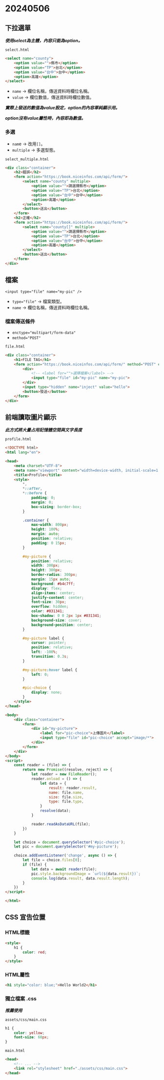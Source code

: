 # 20240506

## 下拉選單

***使用select為主體，內容只能為option。***

`select.html`

```html
<select name="county">
    <option value="">縣市</option>
    <option value="TP">台北</option>
    <option value="台中">台中</option>
    <option>高雄</option>
</select>
```

- `name` -> 欄位名稱，傳送資料時欄位名稱。
- `value` -> 欄位數值，傳送資料時欄位數值。

***實際上發送的數值為value設定，option的內容單純顯示用。***

***option沒有value屬性時，內容即為數值。***

### 多選

- `nam`e -> 改用`[]`。
- `multiple` -> 多選型態。

`select_multiple.html`

```html
<div class="container">
    <h2>錯誤</h2>
    <form action="https://book.niceinfos.com/api/form/">
        <select name="county" multiple>
            <option value="">請選擇縣市</option>
            <option value="TP">台北</option>
            <option value="台中">台中</option>
            <option>高雄</option>
        </select>
        <button>送出</button>
    </form>
    <h2>正確</h2>
    <form action="https://book.niceinfos.com/api/form/">
        <select name="county[]" multiple>
            <option value="">請選擇縣市</option>
            <option value="TP">台北</option>
            <option value="台中">台中</option>
            <option>高雄</option>
        </select>
        <button>送出</button>
    </form>
</div>
```


## 檔案

`<input type="file" name="my-pic" />`

- `type="file"` -> 檔案類型。
- `name` -> 欄位名稱，傳送資料時欄位名稱。

### 檔案傳送條件

- `enctype="multipart/form-data"`
- `method="POST"`

`file.html`

```html
<div class="container">
    <h1>FILE TAG</h1>
    <form action="https://book.niceinfos.com/api/form/" method="POST" enctype="multipart/form-data">
        <div>
            <!-- <label for="">選擇檔案</label> -->
            <input type="file" id="my-pic" name="my-pic">
        </div>
        <input type="hidden" name="inject" value="hello">
        <button>發送</button>
    </form>
</div>
```

## 前端讀取圖片顯示

***此方式將大量占用記憶體空間與文字長度***

`profile.html`

```html
<!DOCTYPE html>
<html lang="en">

<head>
    <meta charset="UTF-8">
    <meta name="viewport" content="width=device-width, initial-scale=1.0">
    <title>Profile</title>
    <style>
        *,
        *::after,
        *::before {
            padding: 0;
            margin: 0;
            box-sizing: border-box;
        }

        .container {
            max-width: 800px;
            height: 100%;
            margin: auto;
            position: relative;
            padding: 0 15px;
        }

        #my-picture {
            position: relative;
            width: 300px;
            height: 300px;
            border-radius: 300px;
            margin: 15px auto;
            background: #b4c7ff;
            display: flex;
            align-items: center;
            justify-content: center;
            font-size: 30px;
            overflow: hidden;
            color: #031341;
            box-shadow: 0 0 2px 1px #031341;
            background-size: cover;
            background-position: center;
        }

        #my-picture label {
            cursor: pointer;
            position: relative;
            left: -100%;
            transition: 0.3s;
        }

        #my-picture:hover label {
            left: 0;
        }

        #pic-choice {
            display: none;
        }
    </style>
</head>

<body>
    <div class="container">
        <form>
            <div id="my-picture">
                <label for="pic-choice">上傳圖片</label>
                <input type="file" id="pic-choice" accept="image/*">
            </div>
        </form>
    </div>
</body>
<script>
    const reader = (file) => {
        return new Promise((resolve, reject) => {
            let reader = new FileReader();
            reader.onload = () => {
                let data = {
                    result: reader.result,
                    name: file.name,
                    size: file.size,
                    type: file.type,
                }
                resolve(data);
            }

            reader.readAsDataURL(file);
        })
    }

    let choice = document.querySelector('#pic-choice');
    let pic = document.querySelector('#my-picture');

    choice.addEventListener('change', async () => {
        let file = choice.files[0];
        if (file) {
            let data = await reader(file);
            pic.style.backgroundImage = `url(${data.result})`;
            console.log(data.result, data.result.length);
        }
    })
</script>

</html>
```

## CSS 宣告位置

### HTML標籤

```html
<style>
    h1 {
        color: red;
    }
</style>
```

### HTML屬性

```html
<h1 style="color: blue;">Hello World2</h1>
```

### 獨立檔案 .css

***推薦使用***

`assets/css/main.css`

```css
h1 {
    color: yellow;
    font-size: 60px;
}
```

`main.html`

```html
<head>
    <!-- ... -->
    <link rel="stylesheet" href="./assets/css/main.css">
</head>
```
